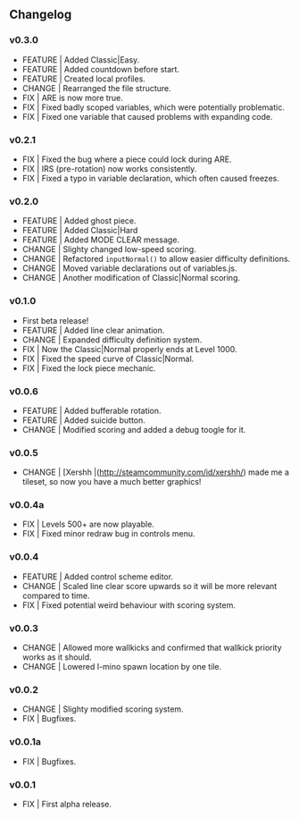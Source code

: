 ## Changelog

### v0.3.0
  * FEATURE | Added Classic|Easy.
  * FEATURE | Added countdown before start.
  * FEATURE | Created local profiles.
  * CHANGE | Rearranged the file structure.
  * FIX | ARE is now more true.
  * FIX | Fixed badly scoped variables, which were potentially problematic.
  * FIX | Fixed one variable that caused problems with expanding code.

### v0.2.1
  * FIX | Fixed the bug where a piece could lock during ARE.
  * FIX | IRS (pre-rotation) now works consistently.
  * FIX | Fixed a typo in variable declaration, which often caused freezes.

### v0.2.0
  * FEATURE | Added ghost piece.
  * FEATURE | Added Classic|Hard
  * FEATURE | Added MODE CLEAR message.
  * CHANGE | Slighty changed low-speed scoring.
  * CHANGE | Refactored `inputNormal()` to allow easier difficulty definitions.
  * CHANGE | Moved variable declarations out of variables.js.
  * CHANGE | Another modification of Classic|Normal scoring.

### v0.1.0
  * First beta release!
  * FEATURE | Added line clear animation.
  * CHANGE | Expanded difficulty definition system.
  * FIX | Now the Classic|Normal properly ends at Level 1000.
  * FIX | Fixed the speed curve of Classic|Normal.
  * FIX | Fixed the lock piece mechanic.

### v0.0.6
  * FEATURE | Added bufferable rotation.
  * FEATURE | Added suicide button.
  * CHANGE | Modified scoring and added a debug toogle for it.

### v0.0.5
  * CHANGE | [Xershh |(http://steamcommunity.com/id/xershh/) made me a tileset, so now you have a much better graphics!

### v0.0.4a
  * FIX | Levels 500+ are now playable.
  * FIX | Fixed minor redraw bug in controls menu.

### v0.0.4
  * FEATURE | Added control scheme editor.
  * CHANGE | Scaled line clear score upwards so it will be more relevant compared to time.
  * FIX | Fixed potential weird behaviour with scoring system.

### v0.0.3
  * CHANGE | Allowed more wallkicks and confirmed that wallkick priority works as it should.
  * CHANGE | Lowered I-mino spawn location by one tile.

### v0.0.2
  * CHANGE | Slighty modified scoring system.
  * FIX | Bugfixes.

### v0.0.1a
  * FIX | Bugfixes.

### v0.0.1
  * FIX | First alpha release.
